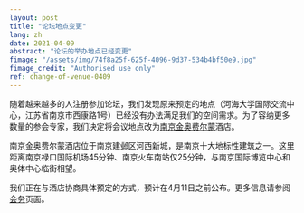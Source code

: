 ```yaml
---
layout: post
title: "论坛地点变更"
lang: zh
date: 2021-04-09
abstract: "论坛的举办地点已经变更"
fimage: "/assets/img/74f8a25f-625f-4096-9d37-534b4bf50e9.jpg"
fimage_credit: "Authorised use only"
ref: change-of-venue-0409
---
```

随着越来越多的人注册参加论坛，我们发现原来预定的地点（河海大学国际交流中心，江苏省南京市西康路1号）已经没有办法满足我们的空间需求。为了容纳更多数量的参会专家，我们决定将会议地点改为[南京金奥费尔蒙](https://www.fairmont.cn/nanjing/)酒店。

南京金奥费尔蒙酒店位于南京建邺区河西新城，是南京十大地标性建筑之一。这里距离南京禄口国际机场45分钟、南京火车南站仅25分钟，与南京国际博览中心和奥体中心临街相望。

我们正在与酒店协商具体预定的方式，预计在4月11日之前公布。更多信息请参阅[会务](/zh/logistics)页面。

